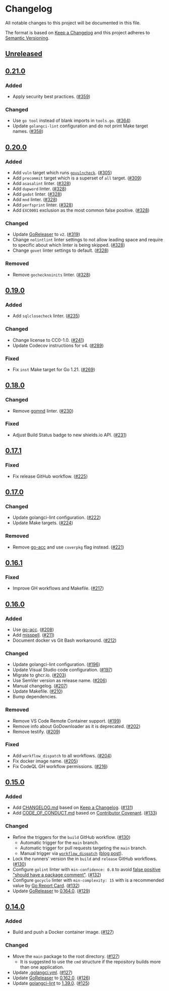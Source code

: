 # Changelog

All notable changes to this project will be documented in this file.

The format is based on [Keep a Changelog](https://keepachangelog.com/en/1.1.0/)
and this project adheres to [Semantic Versioning](https://semver.org/spec/v2.0.0.html).

## [Unreleased](https://github.com/shimizu1995/secure-shell-server/compare/v0.21.0...HEAD)

## [0.21.0](https://github.com/shimizu1995/secure-shell-server/releases/tag/v0.21.0)

### Added

- Apply security best practices. ([#359](https://github.com/shimizu1995/secure-shell-server/pull/359))

### Changed

- Use `go tool` instead of blank imports in `tools.go`. ([#364](https://github.com/shimizu1995/secure-shell-server/pull/364))
- Update `golangci-lint` configuration and do not print Make target names. ([#358](https://github.com/shimizu1995/secure-shell-server/pull/358))

## [0.20.0](https://github.com/shimizu1995/secure-shell-server/releases/tag/v0.20.0)

### Added

- Add `vuln` target which runs [`govulncheck`](https://pkg.go.dev/golang.org/x/vuln/cmd/govulncheck). ([#305](https://github.com/shimizu1995/secure-shell-server/pull/305))
- Add `precommit` target which is a superset of `all` target. ([#309](https://github.com/shimizu1995/secure-shell-server/pull/309))
- Add `asasalint` linter. ([#328](https://github.com/shimizu1995/secure-shell-server/pull/328))
- Add `dupword` linter. ([#328](https://github.com/shimizu1995/secure-shell-server/pull/328))
- Add `godot` linter. ([#328](https://github.com/shimizu1995/secure-shell-server/pull/328))
- Add `mnd` linter. ([#328](https://github.com/shimizu1995/secure-shell-server/pull/328))
- Add `perfsprint` linter. ([#328](https://github.com/shimizu1995/secure-shell-server/pull/328))
- Add `EXC0001` exclusion as the most common false positive. ([#328](https://github.com/shimizu1995/secure-shell-server/pull/328))

### Changed

- Update [GoReleaser](https://github.com/goreleaser/goreleaser) to `v2`. ([#319](https://github.com/shimizu1995/secure-shell-server/pull/319))
- Change `nolintlint` linter settings to not allow leading space and require to specific about which linter is being skipped. ([#328](https://github.com/shimizu1995/secure-shell-server/pull/328))
- Change `govet` linter settings to default. ([#328](https://github.com/shimizu1995/secure-shell-server/pull/328))

### Removed

- Remove `gochecknoinits` linter. ([#328](https://github.com/shimizu1995/secure-shell-server/pull/328))

## [0.19.0](https://github.com/shimizu1995/secure-shell-server/releases/tag/v0.19.0)

### Added

- Add `sqlclosecheck` linter. ([#235](https://github.com/shimizu1995/secure-shell-server/pull/235))

### Changed

- Change license to CC0-1.0. ([#241](https://github.com/shimizu1995/secure-shell-server/pull/241))
- Update Codecov instructions for v4. ([#289](https://github.com/shimizu1995/secure-shell-server/pull/289))

### Fixed

- Fix `inst` Make target for Go 1.21. ([#269](https://github.com/shimizu1995/secure-shell-server/pull/269))

## [0.18.0](https://github.com/shimizu1995/secure-shell-server/releases/tag/v0.18.0)

### Changed

- Remove [gomnd](https://github.com/tommy-muehle/go-mnd) linter. ([#230](https://github.com/shimizu1995/secure-shell-server/pull/230))

### Fixed

- Adjust Build Status badge to new shields.io API. ([#231](https://github.com/shimizu1995/secure-shell-server/pull/231))

## [0.17.1](https://github.com/shimizu1995/secure-shell-server/releases/tag/v0.17.1)

### Fixed

- Fix release GitHub workflow. ([#225](https://github.com/shimizu1995/secure-shell-server/pull/225))

## [0.17.0](https://github.com/shimizu1995/secure-shell-server/releases/tag/v0.17.0)

### Changed

- Update golangci-lint configuration. ([#222](https://github.com/shimizu1995/secure-shell-server/pull/222))
- Update Make targets. ([#224](https://github.com/shimizu1995/secure-shell-server/pull/224))

### Removed

- Remove [go-acc](https://github.com/ory/go-acc) and use `coverpkg` flag instead. ([#221](https://github.com/shimizu1995/secure-shell-server/pull/221))

## [0.16.1](https://github.com/shimizu1995/secure-shell-server/releases/tag/v0.16.1)

### Fixed

- Improve GH workflows and Makefile. ([#217](https://github.com/shimizu1995/secure-shell-server/pull/217))

## [0.16.0](https://github.com/shimizu1995/secure-shell-server/releases/tag/v0.16.0)

### Added

- Use [go-acc](https://github.com/ory/go-acc). ([#208](https://github.com/shimizu1995/secure-shell-server/pull/208))
- Add [misspell](https://github.com/client9/misspell). ([#211](https://github.com/shimizu1995/secure-shell-server/pull/211))
- Document docker vs Git Bash workaround. ([#212](https://github.com/shimizu1995/secure-shell-server/pull/212))

### Changed

- Update golangci-lint configuration. ([#196](https://github.com/shimizu1995/secure-shell-server/pull/196))
- Update Visual Studio code configuration. ([#197](https://github.com/shimizu1995/secure-shell-server/pull/197))
- Migrate to ghcr.io. ([#203](https://github.com/shimizu1995/secure-shell-server/pull/203))
- Use SemVer version as release name. ([#206](https://github.com/shimizu1995/secure-shell-server/pull/206))
- Manual changelog. ([#207](https://github.com/shimizu1995/secure-shell-server/pull/207))
- Update Makefile. ([#210](https://github.com/shimizu1995/secure-shell-server/pull/210))
- Bump dependencies.

### Removed

- Remove VS Code Remote Container support. ([#199](https://github.com/shimizu1995/secure-shell-server/pull/199))
- Remove info about GoDownloader as it is deprecated. ([#202](https://github.com/shimizu1995/secure-shell-server/pull/202))
- Remove testify. ([#209](https://github.com/shimizu1995/secure-shell-server/pull/209))

### Fixed

- Add `workflow_dispatch` to all workflows. ([#204](https://github.com/shimizu1995/secure-shell-server/pull/204))
- Fix docker image name. ([#205](https://github.com/shimizu1995/secure-shell-server/pull/205))
- Fix CodeQL GH workflow permissions. ([#216](https://github.com/shimizu1995/secure-shell-server/pull/216))

## [0.15.0](https://github.com/shimizu1995/secure-shell-server/releases/tag/v0.15.0)

### Added

- Add [CHANGELOG.md](CHANGELOG.md) based on [Keep a Changelog](https://keepachangelog.com/en/1.1.0/). ([#131](https://github.com/shimizu1995/secure-shell-server/pull/131))
- Add [CODE_OF_CONDUCT.md](CODE_OF_CONDUCT.md) based on [Contributor Covenant](https://www.contributor-covenant.org/version/2/0/code_of_conduct/). ([#133](https://github.com/shimizu1995/secure-shell-server/pull/133))

### Changed

- Refine the triggers for the `build` GitHub workflow. ([#130](https://github.com/shimizu1995/secure-shell-server/pull/130))
  - Automatic trigger for the `main` branch.
  - Automatic trigger for pull requests targeting the `main` branch.
  - Manual trigger via [`workflow_dispatch`](https://docs.github.com/en/actions/reference/events-that-trigger-workflows#workflow_dispatch) ([blog post](https://github.blog/changelog/2020-07-06-github-actions-manual-triggers-with-workflow_dispatch/)).
- Lock the runners' version the in `build` and `release` GitHub workflows. ([#130](https://github.com/shimizu1995/secure-shell-server/pull/130))
- Configure `golint` linter with `min-confidence: 0.8` to avoid [false positive "should have a package comment"](https://github.com/golangci/golangci-lint/issues/1556). ([#132](https://github.com/shimizu1995/secure-shell-server/pull/132))
- Configure `gocyclo` linter with `min-complexity: 15` with is a recommended value by [Go Report Card](https://goreportcard.com/). ([#132](https://github.com/shimizu1995/secure-shell-server/pull/132))
- Update [GoReleaser](https://github.com/goreleaser/goreleaser) to [0.164.0](https://github.com/goreleaser/goreleaser/releases/tag/v0.164.0). ([#129](https://github.com/shimizu1995/secure-shell-server/pull/129))

## [0.14.0](https://github.com/shimizu1995/secure-shell-server/releases/tag/v0.14.0)

### Added

- Build and push a Docker container image. ([#127](https://github.com/shimizu1995/secure-shell-server/pull/127))

### Changed

- Move the `main` package to the root directory. ([#127](https://github.com/shimizu1995/secure-shell-server/pull/127))
  - It is suggested to use the `cmd` structure if the repository builds more than one application.
- Update [.golangci.yml](https://github.com/shimizu1995/secure-shell-server/blob/v0.14.0/.golangci.yml). ([#127](https://github.com/shimizu1995/secure-shell-server/pull/127))
- Update [GoReleaser](https://github.com/goreleaser/goreleaser) to [0.162.0](https://github.com/goreleaser/goreleaser/releases/tag/v0.162.0). ([#126](https://github.com/shimizu1995/secure-shell-server/pull/126))
- Update [golangci-lint](https://github.com/golangci/golangci-lint) to [1.39.0](https://github.com/golangci/golangci-lint/releases/tag/v1.39.0). ([#125](https://github.com/shimizu1995/secure-shell-server/pull/125))

<!-- markdownlint-configure-file
MD024:
  # Only check sibling headings
  siblings_only: true
-->
